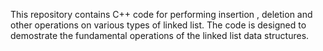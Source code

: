 This repository contains C++ code for performing insertion , deletion and other operations on various types of linked list. The code is designed to demostrate the fundamental operations of the linked list data structures.
